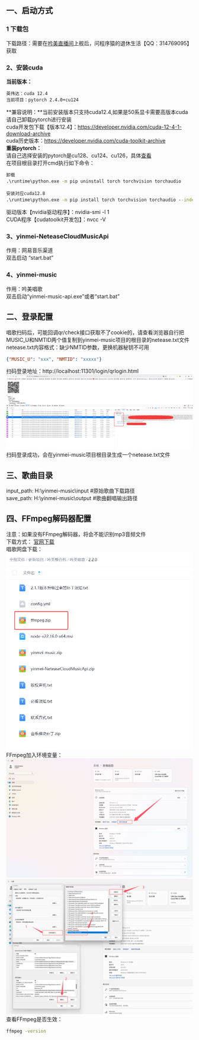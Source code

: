 ## 一、启动方式
### 1 下载包
下载路径：需要在[吟美直播间](http://live.bilibili.com/3033646)上舰后，问程序猿的退休生活【QQ：314769095】获取  

### 2、安装cuda
**当前版本：**
```cmd
英伟达：cuda 12.4
当前项目：pytorch 2.4.0+cu124
```
**兼容说明：**当前安装版本只支持cuda12.4,如果是50系显卡需要高版本cuda请自己卸载pytorch进行安装  
cuda开发包下载【版本12.4】：https://developer.nvidia.com/cuda-12-4-1-download-archive  
cuda历史版本：https://developer.nvidia.com/cuda-toolkit-archive  
**重装pytorch：**  
请自己选择安装的pytorch是cu128、cu124、cu126，具体[查看](https://pytorch.org/get-started/locally/)  
在项目根目录打开cmd执行如下命令：  
```cmd
卸载
.\runtime\python.exe -m pip uninstall torch torchvision torchaudio

安装对应cuda12.8
.\runtime\python.exe -m pip install torch torchvision torchaudio --index-url https://download.pytorch.org/whl/cu128
```

驱动版本【nvidia驱动程序】：nvidia-smi -l 1  
CUDA程序【cudatoolkit开发包】：nvcc -V  

### 3、yinmei-NeteaseCloudMusicApi
作用：网易音乐渠道    
双击启动 “start.bat”   

### 4、yinmei-music
作用：吟美唱歌  
双击启动“yinmei-music-api.exe”或者“start.bat”  


## 二、登录配置
唱歌扫码后，可能回调qr/check接口获取不了cookie的，请查看浏览器自行把MUSIC_U和NMTID两个值复制到yinmei-music项目的根目录的netease.txt文件  
netease.txt内容格式：缺少NMTID参数，更换机器秘钥不可用  
```json
{"MUSIC_U": "xxx", "NMTID": "xxxxx"}
```
扫码登录地址：http://localhost:11301/login/qrlogin.html  
![1.png](images/yinmei-music/1.png)  
扫码登录成功，会在yinmei-music项目根目录生成一个netease.txt文件  

## 三、歌曲目录
input_path: H:\yinmei-music\input  #原始歌曲下载路径  
save_path: H:\yinmei-music\output  #歌曲翻唱输出路径  

## 四、FFmpeg解码器配置
注意：如果没有FFmpeg解码器，将会不能识别mp3音频文件  
下载方式：
[官网下载](https://ffmpeg.org/download.html#build-windows)  
唱歌网盘下载：  
![4.png](images/yinmei-music/4.png)  
FFmpeg加入环境变量：
![5.png](images/yinmei-music/5.png)  
![6.png](images/yinmei-music/6.png)  
查看FFmpeg是否生效：  
```cmd
ffmpeg -version
```
